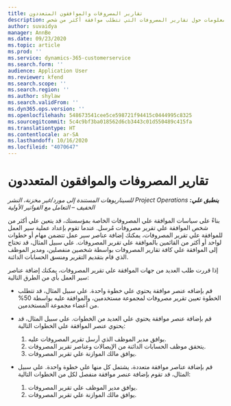 ```yaml
---
title: تقارير المصروفات والموافقون المتعددون
description: يقدم هذا الموضوع معلومات حول تقارير المصروفات التي تتطلب موافقة أكثر من شخص.
author: suvaidya
manager: AnnBe
ms.date: 09/23/2020
ms.topic: article
ms.prod: ''
ms.service: dynamics-365-customerservice
ms.search.form: ''
audience: Application User
ms.reviewer: kfend
ms.search.scope: ''
ms.search.region: ''
ms.author: shylaw
ms.search.validFrom: ''
ms.dyn365.ops.version: ''
ms.openlocfilehash: 548673541cee5ce598721f94415c0444995c8325
ms.sourcegitcommit: 5c4c9bf3ba018562d6cb3443c01d550489c415fa
ms.translationtype: HT
ms.contentlocale: ar-SA
ms.lasthandoff: 10/16/2020
ms.locfileid: "4070647"
---
```

# <a name="expense-reports-and-multiple-approvers"></a>تقارير المصروفات والموافقون المتعددون

_**ينطبق علي:** ‏‫Project Operations للسيناريوهات المستندة إلى مورد/غير مخزنة‬، ‏‫النشر الخفيف – التعامل مع الفواتير الأولية‬_

بناءً على سياسات الموافقة علي المصروفات الخاصة بمؤسستك، قد يتعين علي أكثر من شخص الموافقة علي تقرير مصروفات مُرسل. عندما تقوم بإعداد عملية سير العمل للموافقة علي تقرير المصروفات، يمكنك إضافة عناصر سير عمل تتضمن مهام أو خطوات لواحد أو أكثر من القائمين بالموافقة علي تقرير المصروفات. علي سبيل المثال، قد تحتاج إلى الموافقة علي كافة تقارير المصروفات بواسطة شخصين منفصلين، ومدير الموظف الذي قام بتقديم التقرير ومنسق الحسابات الدائنة.

إذا قررت طلب العديد من جهات الموافقة علي تقرير المصروفات، يمكنك إضافة عناصر سير العمل بأي من الطرق التالية:

- قم بإضافه عنصر موافقة يحتوي علي خطوة واحدة. علي سبيل المثال، قد تتطلب الخطوة تعيين تقرير مصروفات لمجموعة مستخدمين، والموافقة عليه بواسطة 50% من أعضاء مجموعة المستخدمين.
- قم بإضافة عنصر موافقة يحتوي علي العديد من الخطوات. علي سبيل المثال، قد يحتوي عنصر الموافقة علي الخطوات التالية:

    1. يوافق مدير الموظف الذي أرسل تقرير المصروفات عليه.
    2. يتحقق موظف الحسابات الدائنة من الإيصالات وعناصر تقرير المصروفات.
    3. يوافق مالك الموازنة علي تقرير المصروفات.

- قم بإضافة عناصر موافقة متعددة، يشتمل كل منها علي خطوة واحدة. علي سبيل المثال، قد تقوم بإضافة عنصر موافقة منفصل لكل من الخطوات التالية:

    1. يوافق مدير الموظف علي تقرير المصروفات.
    2. يوافق مالك الموازنة علي تقرير المصروفات.

